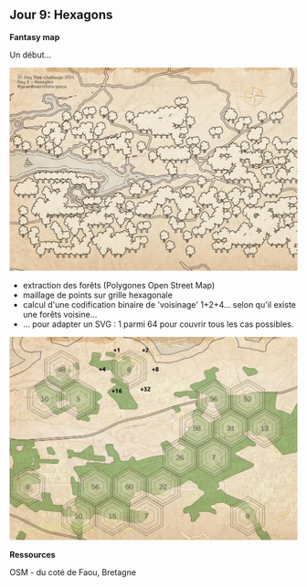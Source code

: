 
## Jour 9: Hexagons

__Fantasy map__

Un début... 

![fantasy map](maps/30days2023-day9-hexagon.jpg)

- extraction des forêts (Polygones Open Street Map)
- maillage de points sur grille hexagonale
- calcul d'une codification binaire de 'voisinage' 1+2+4... selon qu'il existe une forêts voisine...
- ... pour adapter un SVG : 1 parmi 64 pour couvrir tous les cas possibles.

![detail](maps/30days2023-day9-work.jpg)

__Ressources__

OSM - du coté de Faou, Bretagne
